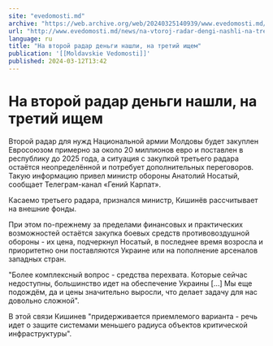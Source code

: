 ```yaml
---
site: "evedomosti.md"
archive: "https://web.archive.org/web/20240325140939/www.evedomosti.md/news/na-vtoroj-radar-dengi-nashli-na-tretij-ishem"
url: "http://www.evedomosti.md/news/na-vtoroj-radar-dengi-nashli-na-tretij-ishem"
language: ru
title: "На второй радар деньги нашли, на третий ищем"
publication: '[[Moldavskie Vedomosti]]'
published: 2024-03-12T13:42
---
```


# На второй радар деньги нашли, на третий ищем

Второй радар для нужд Национальной армии Молдовы будет закуплен Евросоюзом примерно за около 20 миллионов евро и поставлен в республику до 2025 года, а ситуация с закупкой третьего радара остаётся неопределённой и потребует дополнительных переговоров. Такую информацию привел министр обороны Анатолий Носатый, сообщает Телеграм-канал «Гений Карпат».

Касаемо третьего радара, признался министр, Кишинёв рассчитывает на внешние фонды.

При этом по-прежнему за пределами финансовых и практических возможностей остаётся закупка боевых средств противовоздушной обороны - их цена, подчеркнул Носатый, в последнее время возросла и приоритетно они поставляются Украине или на пополнение арсеналов западных стран.

"Более комплексный вопрос - средства перехвата. Которые сейчас недоступны, большинство идет на обеспечение Украины [...] Мы еще подождём, да и цены значительно выросли, что делает задачу для нас довольно сложной".

В этой связи Кишинев "придерживается приемлемого варианта - речь идет о защите системами меньшего радиуса объектов критической инфраструктуры".